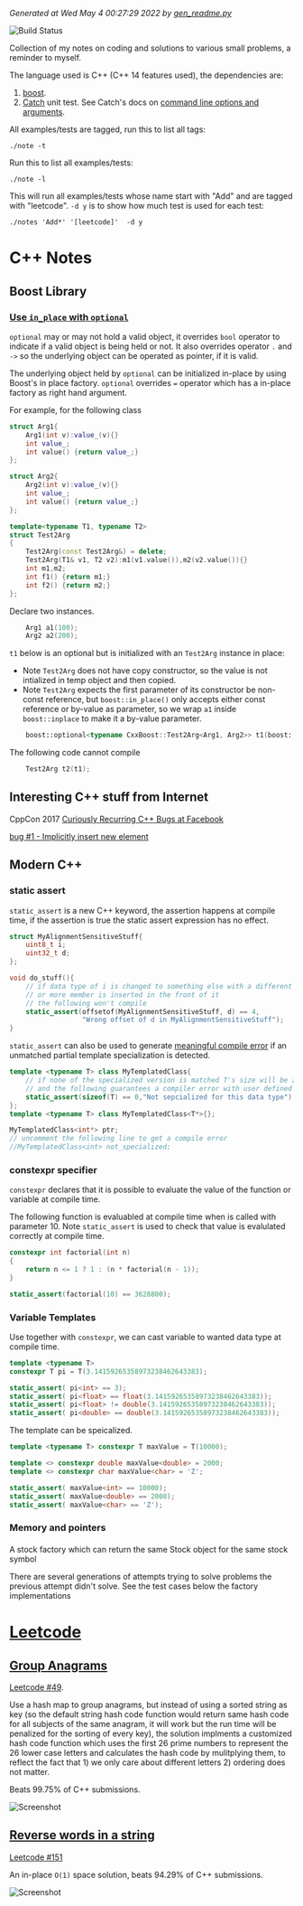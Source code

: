 *Generated at Wed May  4 00:27:29 2022 by [gen_readme.py](gen_readme.py)*

![Build Status](https://github.com/murphytalk/coding_notes/actions/workflows/cmake.yml/badge.svg)

Collection of my notes on coding and solutions to various small problems, a reminder to myself.

The language used is C++ (C++ 14 features used), the dependencies are:

 1. [boost](http://www.boost.org/).
 1. [Catch](https://github.com/philsquared/Catch) unit test. See Catch's docs on [command line options and arguments](https://github.com/philsquared/Catch/blob/master/docs/command-line.md).

All examples/tests are tagged, run this to list all tags:

```
./note -t 
```
Run this to list all examples/tests:

```
./note -l
```
This will run all examples/tests whose name start with "Add" and are tagged with "leetcode". `-d y` is to show how much test is used for each test:

```
./notes 'Add*' '[leetcode]'  -d y
```

# C++ Notes

## Boost Library


### [Use `in_place` with `optional`](src/c++notes/boost.cpp#L17)

`optional` may or may not hold a valid object, it overrides `bool` operator to indicate if a valid object is being held or not. 
It also overrides operator `.` and `->` so the underlying object can be operated as pointer, if it is valid.

The underlying object held by `optional` can be initialized in-place by using Boost's in place factory. 
`optional` overrides `=` operator which has a in-place factory as right hand argument.

For example, for the following class

```c++
struct Arg1{
    Arg1(int v):value_(v){}
    int value_;
    int value() {return value_;}
};

struct Arg2{
    Arg2(int v):value_(v){}
    int value_;
    int value() {return value_;}
};

template<typename T1, typename T2>
struct Test2Arg
{
    Test2Arg(const Test2Arg&) = delete;
    Test2Arg(T1& v1, T2 v2):m1(v1.value()),m2(v2.value()){}
    int m1,m2;
    int f1() {return m1;}
    int f2() {return m2;}
};
```



Declare two instances.



```c++
    Arg1 a1(100);
    Arg2 a2(200);
```


`t1` below is an optional but is initialized with an `Test2Arg` instance in place:
- Note `Test2Arg` does not have copy constructor, so the value is not intialized in temp object and then copied.
- Note `Test2Arg` expects the first parameter of its constructor be non-const reference, but `boost::in_place()` only accepts either const reference
  or by-value as parameter, so we wrap `a1` inside `boost::inplace` to make it a by-value parameter.

```c++
    boost::optional<typename CxxBoost::Test2Arg<Arg1, Arg2>> t1(boost::in_place(boost::ref(a1), a2));
```


The following code cannot compile
```c++
    Test2Arg t2(t1);
```

## Interesting C++ stuff from Internet

CppCon 2017 [Curiously Recurring C++ Bugs at Facebook](https://www.youtube.com/watch?v=3MB2iiCkGxg&t=184s)

[bug #1 - Implicitly insert new element](src/c++notes/cpp-con/fb-recurring-bugs.cpp#L11)
 
## Modern C++

### static assert

 `static_assert` is a new C++ keyword, the assertion happens at compile time, if the assertion is true the static assert expression has no effect.

```c++
struct MyAlignmentSensitiveStuff{
    uint8_t i;
    uint32_t d;
};

void do_stuff(){
    // if data type of i is changed to something else with a different size,
    // or more member is inserted in the front of it
    // the following won't compile
    static_assert(offsetof(MyAlignmentSensitiveStuff, d) == 4,
                  "Wrong offset of d in MyAlignmentSensitiveStuff");
}
```

  `static_assert` can also be used to generate [meaningful compile error](src/c++notes/modern-c++/cxx11.cpp#L32) if an unmatched partial template specialization is detected.
 
```c++
template <typename T> class MyTemplatedClass{
    // if none of the specialized version is matched T's size will be zero
    // and the following guarantees a compiler error with user defined error message
    static_assert(sizeof(T) == 0,"Not sepcialized for this data type");
};
template <typename T> class MyTemplatedClass<T*>{};

MyTemplatedClass<int*> ptr;
// uncomment the following line to get a compile error
//MyTemplatedClass<int> not_specialized;
```

### constexpr specifier
`constexpr`  declares that it is possible to evaluate the value of the function or variable at compile time.

The following function is evaluabled at compile time when is called with parameter 10. 
Note `static_assert` is used to check that value is evalulated correctly at compile time.

```c++
constexpr int factorial(int n)
{
    return n <= 1 ? 1 : (n * factorial(n - 1));
}

static_assert(factorial(10) == 3628800);

```


### Variable Templates

Use together with `constexpr`, we can cast variable to wanted data type at compile time.


```c++
template <typename T>
constexpr T pi = T(3.14159265358973238462643383);

static_assert( pi<int> == 3);
static_assert( pi<float> == float(3.14159265358973238462643383));
static_assert( pi<float> != double(3.14159265358973238462643383));
static_assert( pi<double> == double(3.14159265358973238462643383));
```
 The template can be speicalized.

```c++
template <typename T> constexpr T maxValue = T(10000);

template <> constexpr double maxValue<double> = 2000;
template <> constexpr char maxValue<char> = 'Z';

static_assert( maxValue<int> == 10000);
static_assert( maxValue<double> == 2000);
static_assert( maxValue<char> == 'Z');
```

### Memory and pointers
  

#### 
 A stock factory which can return the same Stock object for the same stock symbol
 
 There are several generations of attempts trying to solve problems the previous attempt didn't solve.
 See the test cases below the factory implementations
 
 
# [Leetcode](https://leetcode.com/)

## [Group Anagrams](src/leetcode/group_anagrams.cpp#L15)

[Leetcode #49](https://leetcode.com/problems/anagrams/).

Use a hash map to group anagrams, but instead of using a sorted string as key (so the default string hash code function would return same hash code for all subjects of the same anagram, it will work but the run time will be penalized for the sorting of every key), the solution implments a customized hash code function which uses the first 26 prime numbers to represent the 26 lower case letters and calculates the hash code by mulitplying them, to reflect the fact that 1) we only care about different letters 2) ordering does not matter.

Beats 99.75% of C++ submissions.

 ![Screenshot](img/leetcode/Anagrams.PNG)



## [Reverse words in a string](src/leetcode/reverse_words.cpp#L12)

[Leetcode #151](https://leetcode.com/problems/reverse-words-in-a-string/)

An in-place `O(1)` space solution, beats 94.29% of C++ submissions.

 ![Screenshot](img/leetcode/RevserseWordsInString.PNG)

